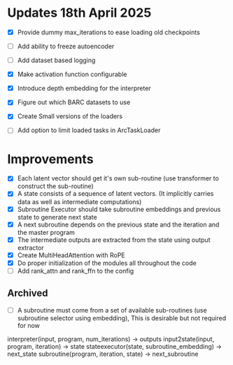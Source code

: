 # Updates 18th April 2025
- [x] Provide dummy max_iterations to ease loading old checkpoints
- [ ] Add ability to freeze autoencoder
- [ ] Add dataset based logging


- [x] Make activation function configurable
- [x] Introduce depth embedding for the interpreter
- [x] Figure out which BARC datasets to use
- [x] Create Small versions of the loaders
- [ ] Add option to limit loaded tasks in ArcTaskLoader


# Improvements
- [x] Each latent vector should get it's own sub-routine (use transformer to construct the sub-routine)
- [x] A state consists of a sequence of latent vectors. (It implicitly carries data as well as intermediate computations)
- [x] Subroutine Executor should take subroutine embeddings and previous state to generate next state
- [x] A next subroutine depends on the previous state and the iteration and the master program
- [x] The intermediate outputs are extracted from the state using output extractor
- [x] Create MultiHeadAttention with RoPE
- [x] Do proper initialization of the modules all throughout the code
- [ ] Add rank_attn  and rank_ffn to the config

## Archived
- [ ] A subroutine must come from a set of available sub-routines (use subroutine selector using embedding), This is desirable but not required for now


interpreter(input, program, num_iterations) -> outputs
input2state(input, program, iteration) -> state
stateexecutor(state, subroutine_embedding) -> next_state
subroutine(program, iteration, state) -> next_subroutine